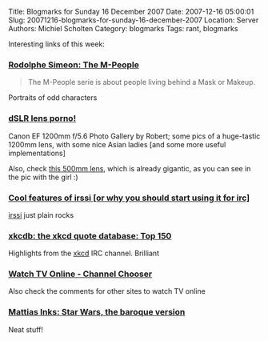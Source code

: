 Title: Blogmarks for Sunday 16 December 2007
Date: 2007-12-16 05:00:01
Slug: 20071216-blogmarks-for-sunday-16-december-2007
Location: Server
Authors: Michiel Scholten
Category: blogmarks
Tags: rant, blogmarks

<p>Interesting links of this week:</p>
<h3><a href="http://www.m-peoplephotography.com/">Rodolphe Simeon: The M-People</a></h3>
<blockquote><p>The M-People serie is about people living behind a Mask or Makeup.</p></blockquote>

<p>Portraits of odd characters</p>
<h3><a href="http://www.pbase.com/robert/1200mm">dSLR lens porno!</a></h3>
<p>Canon EF 1200mm f/5.6 Photo Gallery by Robert; some pics of a huge-tastic 1200mm lens, with some nice Asian ladies [and some more useful implementations]</p>

<p>Also, check <a href="http://www.the-digital-picture.com/Reviews/Canon-EF-500mm-f-4.0-L-IS-USM-Lens-Review.aspx">this 500mm lens</a>, which is already gigantic, as you can see in the pic with the girl :)</p>
<h3><a href="http://garion.org/irssi/features.php">Cool features of irssi [or why you should start using it for irc]</a></h3>
<p><a href="http://irssi.org/">irssi</a> just plain rocks</p>
<h3><a href="http://www.chiliahedron.com/xkcdb/?top150">xkcdb: the xkcd quote database: Top 150</a></h3>
<p>Highlights from the <a href="http://xkcd.com/">xkcd</a> IRC channel. Brilliant</p>
<h3><a href="http://awis.blogspot.com/2006/05/watch-tv-online-channel-chooser.html">Watch TV Online - Channel Chooser</a></h3>
<p>Also check the comments for other sites to watch TV online</p>
<h3><a href="http://mattiasa.blogspot.com/2007/12/star-wars-baroque-version.html">Mattias Inks: Star Wars, the baroque version</a></h3>
<p>Neat stuff!</p>
